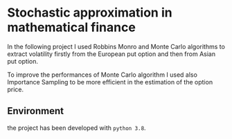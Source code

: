# Stochastic approximation in mathematical finance

In the following project I used Robbins Monro and Monte Carlo algorithms to extract volatility firstly from the European put option and then from Asian put option.

To improve the performances of Monte Carlo algorithm I used also Importance Sampling to be more efficient in the estimation of the option price.

## Environment
the project has been developed with `python 3.8`.

